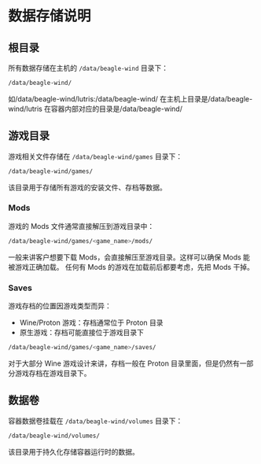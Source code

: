 # 数据存储说明

## 根目录

所有数据存储在主机的 `/data/beagle-wind` 目录下：

```bash
/data/beagle-wind/
```

如/data/beagle-wind/lutris:/data/beagle-wind/
在主机上目录是/data/beagle-wind/lutris
在容器内部对应的目录是/data/beagle-wind/

## 游戏目录

游戏相关文件存储在 `/data/beagle-wind/games` 目录下：

```bash
/data/beagle-wind/games/
```

该目录用于存储所有游戏的安装文件、存档等数据。

### Mods

游戏的 Mods 文件通常直接解压到游戏目录中：

```bash
/data/beagle-wind/games/<game_name>/mods/
```

一般来讲客户想要下载 Mods，会直接解压至游戏目录。这样可以确保 Mods 能被游戏正确加载。
任何有 Mods 的游戏在加载前后都要考虑，先把 Mods 干掉。

### Saves

游戏存档的位置因游戏类型而异：

- Wine/Proton 游戏：存档通常位于 Proton 目录
- 原生游戏：存档可能直接位于游戏目录下

```bash
/data/beagle-wind/games/<game_name>/saves/
```

对于大部分 Wine 游戏设计来讲，存档一般在 Proton 目录里面，但是仍然有一部分游戏存档在游戏目录下。

## 数据卷

容器数据卷挂载在 `/data/beagle-wind/volumes` 目录下：

```bash
/data/beagle-wind/volumes/
```

该目录用于持久化存储容器运行时的数据。
